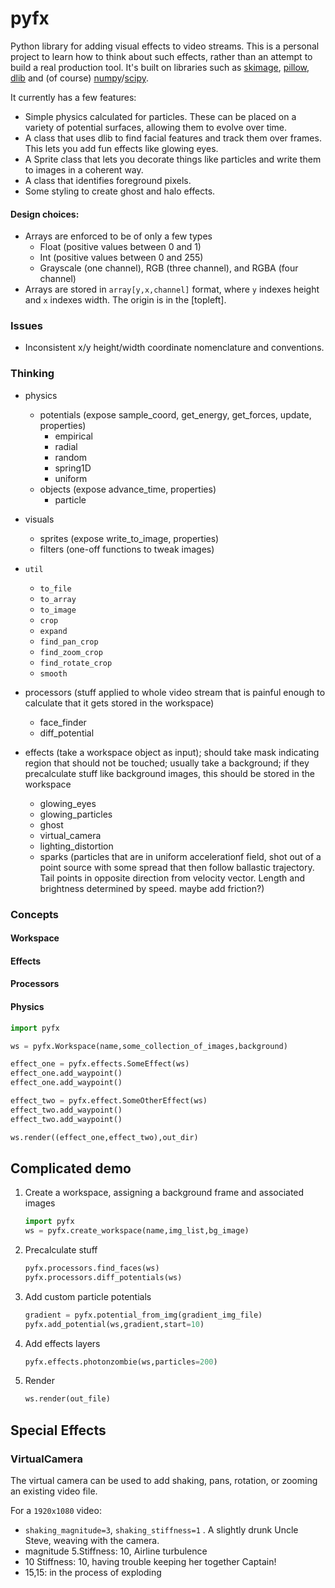 # pyfx

Python library for adding visual effects to video streams.  This is a personal
project to learn how to think about such effects, rather than an attempt to
build a real production tool.  It's built on libraries such as
[skimage](https://scikit-image.org/), [pillow](https://pillow.readthedocs.io/),
[dlib](http://dlib.net/) and (of course)
[numpy](http://www.numpy.org/)/[scipy](https://www.scipy.org/).

It currently has a few features:

+ Simple physics calculated for particles.  These can be placed on a variety
  of potential surfaces, allowing them to evolve over time.
+ A class that uses dlib to find facial features and track them over frames.  
  This lets you add fun effects like glowing eyes.
+ A Sprite class that lets you decorate things like particles and write them
  to images in a coherent way.
+ A class that identifies foreground pixels.
+ Some styling to create ghost and halo effects.  

####  Design choices:

+ Arrays are enforced to be of only a few types
    + Float (positive values between 0 and 1)
    + Int (positive values between 0 and 255)
    + Grayscale (one channel), RGB (three channel), and RGBA (four channel)
+ Arrays are stored in `array[y,x,channel]` format, where `y` indexes height and  `x`  indexes width.   The origin is in the [topleft].



### Issues

+ Inconsistent x/y height/width coordinate nomenclature and conventions.


### Thinking

+ physics

  + potentials (expose sample_coord, get_energy, get_forces, update, properties)
    + empirical
    + radial
    + random
    + spring1D
    + uniform
  + objects (expose advance_time, properties)
    + particle

+ visuals

  + sprites (expose write_to_image, properties)
  + filters (one-off functions to tweak images)

+ `util`
  + `to_file` 
  + `to_array`
  + `to_image` 
  + `crop`
  + `expand`
  + `find_pan_crop`
  + `find_zoom_crop`
  + `find_rotate_crop`
  + `smooth`

+ processors (stuff applied to whole video stream that is painful enough to calculate that it gets stored in the workspace)

  + face_finder
  + diff_potential

+ effects (take a workspace object as input); should take mask indicating region that should not be touched; usually take a background; if they precalculate stuff like background images, this should be stored in the workspace

  + glowing_eyes
  + glowing_particles
  + ghost
  + virtual_camera
  + lighting_distortion
  + sparks (particles that are in uniform accelerationf field, shot out of a point source with some spread that then follow ballastic trajectory.  Tail points in opposite direction from velocity vector.  Length and brightness determined by speed.  maybe add friction?)



### Concepts

#### Workspace

#### Effects

#### Processors

#### Physics








```python
import pyfx

ws = pyfx.Workspace(name,some_collection_of_images,background)

effect_one = pyfx.effects.SomeEffect(ws)
effect_one.add_waypoint()
effect_one.add_waypoint()

effect_two = pyfx.effect.SomeOtherEffect(ws)
effect_two.add_waypoint()
effect_two.add_waypoint()

ws.render((effect_one,effect_two),out_dir)


```









## Complicated demo

1. Create a workspace, assigning a background frame and associated images

   ```python
   import pyfx
   ws = pyfx.create_workspace(name,img_list,bg_image)
   ```

2. Precalculate stuff

   ```python
   pyfx.processors.find_faces(ws)
   pyfx.processors.diff_potentials(ws)
   ```

3. Add custom particle potentials

   ```python
   gradient = pyfx.potential_from_img(gradient_img_file)
   pyfx.add_potential(ws,gradient,start=10)
   ```

4. Add effects layers

   ```python
   pyfx.effects.photonzombie(ws,particles=200)
   ```

5. Render

   ```python
   ws.render(out_file)
   ```



## Special Effects

### VirtualCamera

The virtual camera can be used to add shaking, pans, rotation, or zooming an existing video file.

For a `1920x1080`  video: 

+ `shaking_magnitude=3`, `shaking_stiffness=1` .  A slightly drunk Uncle Steve, weaving with the camera.   
+ magnitude 5.Stiffness: 10,  Airline turbulence
+ 10 Stiffness: 10, having trouble keeping her together Captain!
+ 15,15: in the process of exploding

